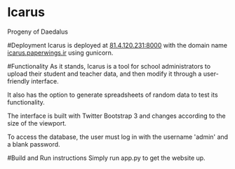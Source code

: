 # Icarus
Progeny of Daedalus

#Deployment
Icarus is deployed at [81.4.120.231:8000](http://81.4.120.231:8000/) with the domain name [icarus.paperwings.ir](http://icarus.paperwings.ir/) using gunicorn. 

#Functionality
As it stands, Icarus is a tool for school administrators to upload their student and teacher data, and then modify it through a user-friendly interface.

It also has the option to generate spreadsheets of random data to test its functionality.

The interface is built with Twitter Bootstrap 3 and changes according to the size of the viewport.

To access the database, the user must log in with the username 'admin' and a blank password.

#Build and Run instructions
Simply run app.py to get the website up. 
